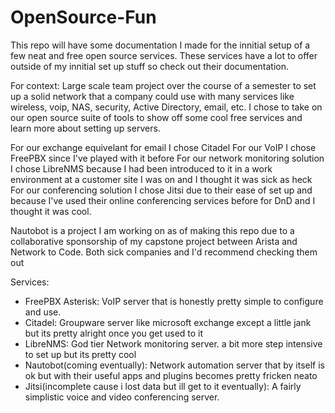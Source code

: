 # OpenSource-Fun
This repo will have some documentation I made for the innitial setup of a few neat and free open source services. These services have a lot to offer outside of my innitial set up stuff so check out their documentation.

For context: Large scale team project over the course of a semester to set up a solid network that a company could use with many services like wireless, voip, NAS, security, Active Directory, email, etc. I chose to take on our open source suite of tools to show off some cool free services and learn more about setting up servers. 

For our exchange equivelant for email I chose Citadel
For our VoIP I chose FreePBX since I've played with it before
For our network monitoring solution I chose LibreNMS because I had been introduced to it in a work environment at a customer site I was on and I thought it was sick as heck
For our conferencing solution I chose Jitsi due to their ease of set up and because I've used their online conferencing services before for DnD and I thought it was cool.

Nautobot is a project I am working on as of making this repo due to a collaborative sponsorship of my capstone project between Arista and Network to Code. Both sick companies and I'd recommend checking them out

Services:
- FreePBX Asterisk: VoIP server that is honestly pretty simple to configure and use.
- Citadel: Groupware server like microsoft exchange except a little jank but its pretty alright once you get used to it
- LibreNMS: God tier Network monitoring server. a bit more step intensive to set up but its pretty cool
- Nautobot(coming eventually): Network automation server that by itself is ok but with their useful apps and plugins becomes pretty fricken neato
- Jitsi(incomplete cause i lost data but ill get to it eventually): A fairly simplistic voice and video conferencing server.
